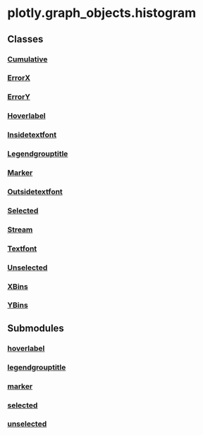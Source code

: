 # plotly.graph_objects.histogram

## Classes

### [Cumulative](Cumulative.md)

### [ErrorX](ErrorX.md)

### [ErrorY](ErrorY.md)

### [Hoverlabel](Hoverlabel.md)

### [Insidetextfont](Insidetextfont.md)

### [Legendgrouptitle](Legendgrouptitle.md)

### [Marker](Marker.md)

### [Outsidetextfont](Outsidetextfont.md)

### [Selected](Selected.md)

### [Stream](Stream.md)

### [Textfont](Textfont.md)

### [Unselected](Unselected.md)

### [XBins](XBins.md)

### [YBins](YBins.md)


## Submodules

### [hoverlabel](hoverlabel-package/index.md)

### [legendgrouptitle](legendgrouptitle-package/index.md)

### [marker](marker-package/index.md)

### [selected](selected-package/index.md)

### [unselected](unselected-package/index.md)


